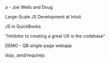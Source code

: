 a - Joe Wells and Doug

Large-Scale JS Development at Intuit

JS in QuickBooks

"Inhibitor to creating a great UX is the codebase"

DEMO - QB single-page webapp

dojo, amd/requirejs